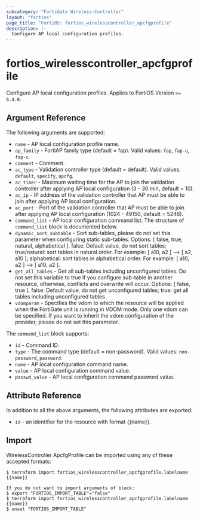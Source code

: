 ```yaml
---
subcategory: "FortiGate Wireless-Controller"
layout: "fortios"
page_title: "FortiOS: fortios_wirelesscontroller_apcfgprofile"
description: |-
  Configure AP local configuration profiles.
---
```


# fortios_wirelesscontroller_apcfgprofile
Configure AP local configuration profiles. Applies to FortiOS Version `>= 6.4.0`.

## Argument Reference

The following arguments are supported:

* `name` - AP local configuration profile name.
* `ap_family` - FortiAP family type (default = fap). Valid values: `fap`, `fap-u`, `fap-c`.
* `comment` - Comment.
* `ac_type` - Validation controller type (default = default). Valid values: `default`, `specify`, `apcfg`.
* `ac_timer` - Maximum waiting time for the AP to join the validation controller after applying AP local configuration (3 - 30 min, default = 10).
* `ac_ip` - IP address of the validation controller that AP must be able to join after applying AP local configuration.
* `ac_port` - Port of the validation controller that AP must be able to join after applying AP local configuration (1024 - 49150, default = 5246).
* `command_list` - AP local configuration command list. The structure of `command_list` block is documented below.
* `dynamic_sort_subtable` - Sort sub-tables, please do not set this parameter when configuring static sub-tables. Options: [ false, true, natural, alphabetical ]. false: Default value, do not sort tables; true/natural: sort tables in natural order. For example: [ a10, a2 ] --> [ a2, a10 ]; alphabetical: sort tables in alphabetical order. For example: [ a10, a2 ] --> [ a10, a2 ].
* `get_all_tables` - Get all sub-tables including unconfigured tables. Do not set this variable to true if you configure sub-table in another resource, otherwise, conflicts and overwrite will occur. Options: [ false, true ]. false: Default value, do not get unconfigured tables; true: get all tables including unconfigured tables. 
* `vdomparam` - Specifies the vdom to which the resource will be applied when the FortiGate unit is running in VDOM mode. Only one vdom can be specified. If you want to inherit the vdom configuration of the provider, please do not set this parameter.

The `command_list` block supports:

* `id` - Command ID.
* `type` - The command type (default = non-password). Valid values: `non-password`, `password`.
* `name` - AP local configuration command name.
* `value` - AP local configuration command value.
* `passwd_value` - AP local configuration command password value.


## Attribute Reference

In addition to all the above arguments, the following attributes are exported:
* `id` - an identifier for the resource with format {{name}}.

## Import

WirelessController ApcfgProfile can be imported using any of these accepted formats:
```
$ terraform import fortios_wirelesscontroller_apcfgprofile.labelname {{name}}

If you do not want to import arguments of block:
$ export "FORTIOS_IMPORT_TABLE"="false"
$ terraform import fortios_wirelesscontroller_apcfgprofile.labelname {{name}}
$ unset "FORTIOS_IMPORT_TABLE"
```
